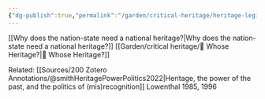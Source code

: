 ```yaml
---
{"dg-publish":true,"permalink":"/garden/critical-heritage/heritage-legitimizes-identity/","created":"2024-06-19T22:50:43.000+08:00","updated":"2024-07-22T14:45:09.000+08:00"}
---
```


[[Why does the nation-state need a national heritage?\|Why does the nation-state need a national heritage?]]
[[Garden/critical heritage/🌳 Whose Heritage?\|🌳 Whose Heritage?]]

Related: [[Sources/200 Zotero Annotations/@smithHeritagePowerPolitics2022\|Heritage, the power of the past, and the politics of (mis)recognition]]
Lowenthal 1985, 1996
